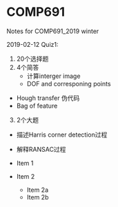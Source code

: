 # COMP691
Notes for COMP691_2019 winter 

2019-02-12
Quiz1:

1. 20个选择题
2. 4个简答
    * 计算interger image 
    * DOF and corresponing points 
  * Hough transfer 伪代码 
  * Bag of feature
3. 2个大题

  * 描述Harris corner detection过程 
  * 解释RANSAC过程

* Item 1
* Item 2
  * Item 2a
  * Item 2b
